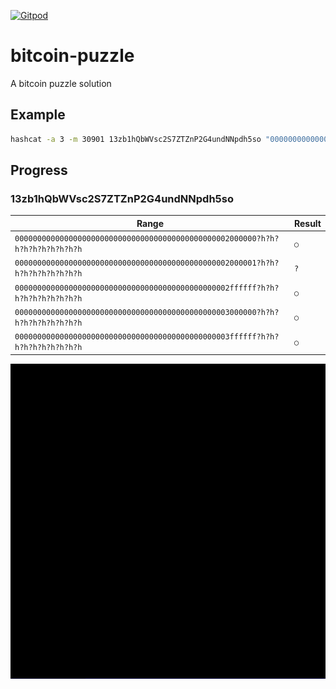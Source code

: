 [![Gitpod](https://img.shields.io/badge/Gitpod-ready--to--code-blue?logo=gitpod)](https://gitpod.io/#https://github.com/konard/bitcoin-puzzle)

# bitcoin-puzzle
A bitcoin puzzle solution

## Example

```bash
hashcat -a 3 -m 30901 13zb1hQbWVsc2S7ZTZnP2G4undNNpdh5so "000000000000000000000000000000000000000000000003000000?h?h?h?h?h?h?h?h?h?h" --markov-disable -d 2
```

## Progress

### 13zb1hQbWVsc2S7ZTZnP2G4undNNpdh5so

| Range                                                                        | Result |
| ---------------------------------------------------------------------------- | ------ |
| `000000000000000000000000000000000000000000000002000000?h?h?h?h?h?h?h?h?h?h` | `○`    |
| `000000000000000000000000000000000000000000000002000001?h?h?h?h?h?h?h?h?h?h` | `?`    |
| `000000000000000000000000000000000000000000000002ffffff?h?h?h?h?h?h?h?h?h?h` | `○`    |
| `000000000000000000000000000000000000000000000003000000?h?h?h?h?h?h?h?h?h?h` | `○`    |
| `000000000000000000000000000000000000000000000003ffffff?h?h?h?h?h?h?h?h?h?h` | `○`    |

[![progress](https://github.com/Konard/bitcoin-puzzle/raw/main/progress-draw/progress.png "progress")](https://github.com/Konard/bitcoin-puzzle/raw/main/progress-draw/progress.png)
